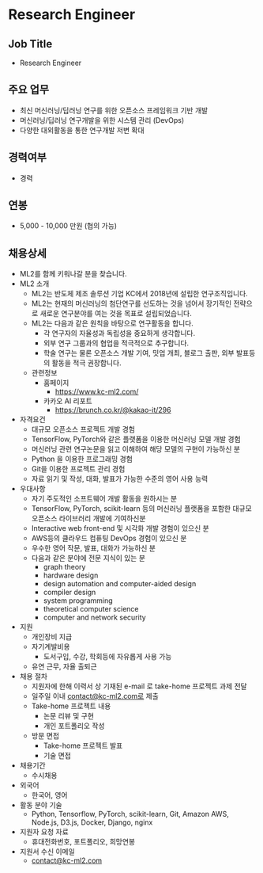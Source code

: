 # Research Engineer 
## Job Title
* Research Engineer
## 주요 업무
* 최신 머신러닝/딥러닝 연구를 위한 오픈소스 프레임워크 기반 개발
* 머신러닝/딥러닝 연구개발을 위한 시스템 관리 (DevOps)
* 다양한 대외활동을 통한 연구개발 저변 확대
## 경력여부
* 경력
## 연봉
* 5,000 - 10,000 만원 (협의 가능)
## 채용상세
* ML2를 함께 키워나갈 분을 찾습니다.
* ML2 소개
  * ML2는 반도체 제조 솔루션 기업 KC에서 2018년에 설립한 연구조직입니다.
  * ML2는 현재의 머신러닝의 첨단연구를 선도하는 것을 넘어서 장기적인 전략으로 새로운 연구분야를 여는 것을 목표로 설립되었습니다.
  * ML2는 다음과 같은 원칙을 바탕으로 연구활동을 합니다.
    * 각 연구자의 자율성과 독립성을 중요하게 생각합니다.
    * 외부 연구 그룹과의 협업을 적극적으로 추구합니다.
    * 학술 연구는 물론 오픈소스 개발 기여, 밋업 개최, 블로그 출판, 외부 발표등의 활동을 적극 권장합니다.
  * 관련정보
    * 홈페이지
      * https://www.kc-ml2.com/
    * 카카오 AI 리포트
      * https://brunch.co.kr/@kakao-it/296
* 자격요건
  * 대규모 오픈소스 프로젝트 개발 경험
  * TensorFlow, PyTorch와 같은 플랫폼을 이용한 머신러닝 모델 개발 경험
  * 머신러닝 관련 연구논문을 읽고 이해하여 해당 모델의 구현이 가능하신 분
  * Python 을 이용한 프로그래밍 경험
  * Git을 이용한 프로젝트 관리 경험
  * 자료 읽기 및 작성, 대화, 발표가 가능한 수준의 영어 사용 능력
* 우대사항
  * 자기 주도적인 소프트웨어 개발 활동을 원하시는 분
  * TensorFlow, PyTorch, scikit-learn 등의 머신러닝 플랫폼을 포함한 대규모 오픈소스 라이브러리 개발에 기여하신분
  * Interactive web front-end 및 시각화 개발 경험이 있으신 분
  * AWS등의 클라우드 컴퓨팅 DevOps 경험이 있으신 분
  * 우수한 영어 작문, 발표, 대화가 가능하신 분
  * 다음과 같은 분야에 전문 지식이 있는 분
    * graph theory
    * hardware design
    * design automation and computer-aided design
    * compiler design
    * system programming
    * theoretical computer science
    * computer and network security
* 지원
  * 개인장비 지급
  * 자기계발비용
    * 도서구입, 수강, 학회등에 자유롭게 사용 가능
  * 유연 근무, 자율 출퇴근
* 채용 절차
  * 지원자에 한해 이력서 상 기재된 e-mail 로 take-home 프로젝트 과제 전달  
  * 일주일 이내 contact@kc-ml2.com로 제출
  * Take-home 프로젝트 내용
    * 논문 리뷰 및 구현
    * 개인 포트폴리오 작성
  * 방문 면접
    * Take-home 프로젝트 발표
    * 기술 면접
* 채용기간
  * 수시채용
* 외국어
  * 한국어, 영어
* 활동 분야 기술
  * Python, Tensorflow, PyTorch, scikit-learn, Git, Amazon AWS, Node.js, D3.js, Docker, Django, nginx
* 지원자 요청 자료
  * 휴대전화번호, 포트폴리오, 희망연봉
* 지원서 수신 이메일
  * contact@kc-ml2.com
